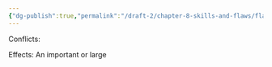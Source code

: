 ```yaml
---
{"dg-publish":true,"permalink":"/draft-2/chapter-8-skills-and-flaws/flaw-list/rank-1/scarred/"}
---
```


Conflicts:

Effects:
An important or large 